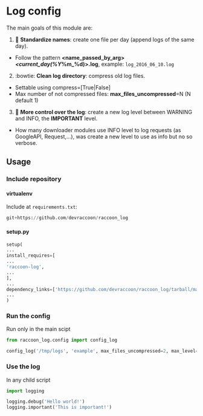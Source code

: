 # Log config

The main goals of this module are:

1. :pencil: **Standardize names**: create one file per day (append logs of the same day).

  * Follow the pattern **<name_passed_by_arg>_<current_day(%Y_%m_%d)>.log**, example: ```log_2016_06_10.log```

2. :bowtie: **Clean log directory**: compress old log files.
  
  * Settable using compress=[True|False]
  * Max number of not compressed files: **max_files_uncompressed**=N (N default 1)

3. :passport_control: **More control over the log**: create a new log level between WARNING and INFO, the **IMPORTANT** level.

  * How many downloader modules use INFO level to log requests (as GoogleAPI, Request,...), was create a new level to use as info but no so verbose.


## Usage

### Include repository

#### virtualenv
Include at ```requirements.txt```:
```python
git+https://github.com/devraccoon/raccoon_log
```
#### setup.py

```python
setup(
...
install_requires=[
...
'raccoon-log',
...
],
...
dependency_links=['https://github.com/devraccoon/raccoon_log/tarball/master#egg=raccoon-log'],
...
)
```

### Run the config
Run only in the main scipt
```python
from raccoon_log.config import config_log

config_log('/tmp/logs', 'example', max_files_uncompressed=2, max_level=25, compress=True)
```

### Use the log
In any child script
```python
import logging

logging.debug('Hello world!')
logging.important('This is important!')
```
